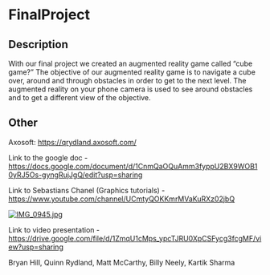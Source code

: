 # FinalProject

## Description
With our final project we created an augmented reality game called “cube game?” The objective of our augmented reality game is to navigate a cube over, around and through obstacles in order to get to the next level. The augmented reality on your phone camera is used to see around obstacles and to get a different view of the objective. 

## Other

Axosoft: https://qrydland.axosoft.com/

Link to the google doc - https://docs.google.com/document/d/1CnmQaOQuAmm3fyppU2BX9WOB10yRJ5Os-gyngRujJgQ/edit?usp=sharing

Link to Sebastians Chanel (Graphics tutorials) - https://www.youtube.com/channel/UCmtyQOKKmrMVaKuRXz02jbQ

[![IMG_0945.jpg](https://s18.postimg.cc/n85htbkyx/IMG_0945.jpg)](https://postimg.cc/image/4sl0vx6ud/)

Link to video presentation - https://drive.google.com/file/d/1ZmqU1cMps_ypcTJRU0XpCSFycg3fcgMF/view?usp=sharing

Bryan Hill, Quinn Rydland, Matt McCarthy, Billy Neely, Kartik Sharma
